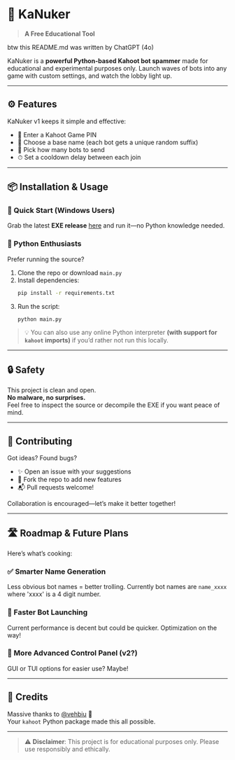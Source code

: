 # 🎯 KaNuker

> **A Free Educational Tool**

btw this README.md was written by ChatGPT (4o)

KaNuker is a **powerful Python-based Kahoot bot spammer** made for educational and experimental purposes only. Launch waves of bots into any game with custom settings, and watch the lobby light up.

---

## ⚙️ Features

KaNuker v1 keeps it simple and effective:
- 🔢 Enter a Kahoot Game PIN  
- 🧠 Choose a base name (each bot gets a unique random suffix)  
- 🤖 Pick how many bots to send  
- ⏱ Set a cooldown delay between each join  

---

## 📦 Installation & Usage

### 🔁 Quick Start (Windows Users)

Grab the latest **EXE release** [here](https://github.com/ILikeCodingg5565/KaNuker/releases) and run it—no Python knowledge needed.

### 🐍 Python Enthusiasts

Prefer running the source?

1. Clone the repo or download `main.py`
2. Install dependencies:
   ```bash
   pip install -r requirements.txt
   ```
3. Run the script:
   ```bash
   python main.py
   ```

> 💡 You can also use any online Python interpreter **(with support for `kahoot` imports)** if you’d rather not run this locally.

---

## 🔒 Safety

This project is clean and open.  
**No malware, no surprises.**  
Feel free to inspect the source or decompile the EXE if you want peace of mind.

---

## 🤝 Contributing

Got ideas? Found bugs?  
- ✨ Open an issue with your suggestions  
- 🔀 Fork the repo to add new features  
- 📬 Pull requests welcome!

Collaboration is encouraged—let’s make it better together!

---

## 🛣 Roadmap & Future Plans

Here’s what’s cooking:

### ✅ Smarter Name Generation  
Less obvious bot names = better trolling.
Currently bot names are `name_xxxx` where 'xxxx' is a 4 digit number.

### 🚀 Faster Bot Launching  
Current performance is decent but could be quicker. Optimization on the way!

### 📡 More Advanced Control Panel (v2?)  
GUI or TUI options for easier use? Maybe!

---

## 🙌 Credits

Massive thanks to [@vehbiu](https://github.com/vehbiu) 💖  
Your `kahoot` Python package made this all possible.

---

> ⚠️ **Disclaimer**: This project is for educational purposes only. Please use responsibly and ethically.
